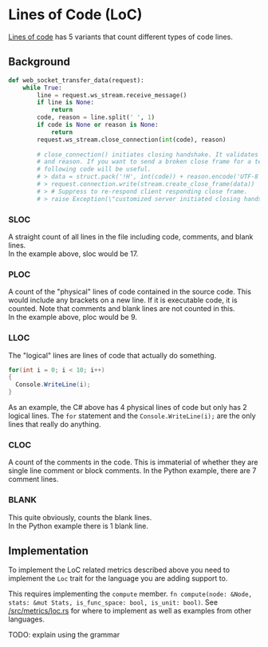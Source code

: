 # Lines of Code (LoC)

[Lines of code](https://en.wikipedia.org/wiki/Source_lines_of_code) has 5 variants that count different types of code lines.

## Background

```python
def web_socket_transfer_data(request):
    while True:
        line = request.ws_stream.receive_message()
        if line is None:
            return
        code, reason = line.split(' ', 1)
        if code is None or reason is None:
            return
        request.ws_stream.close_connection(int(code), reason)
        
        # close_connection() initiates closing handshake. It validates code
        # and reason. If you want to send a broken close frame for a test,
        # following code will be useful.
        # > data = struct.pack('!H', int(code)) + reason.encode('UTF-8')
        # > request.connection.write(stream.create_close_frame(data))
        # > # Suppress to re-respond client responding close frame.
        # > raise Exception(\"customized server initiated closing handshake\")
```

### SLOC

A straight count of all lines in the file including code, comments, and blank lines.  
In the example above, sloc would be 17.

### PLOC

A count of the "physical" lines of code contained in the source code. This would include any brackets on a new line. 
If it is executable code, it is counted. Note that comments and blank lines are not counted in this.  
In the example above, ploc would be 9.

### LLOC

The "logical" lines are lines of code that actually do something.

```csharp
for(int i = 0; i < 10; i++)
{
  Console.WriteLine(i);
}
```

As an example, the C# above has 4 physical lines of code but only has 2 logical lines. 
The `for` statement and the `Console.WriteLine(i);` are the only lines that really do anything.

### CLOC

A count of the comments in the code. This is immaterial of whether they are single line comment or block comments.
In the Python example, there are 7 comment lines.


### BLANK

This quite obviously, counts the blank lines.  
In the Python example there is 1 blank line.

## Implementation

To implement the LoC related metrics described above you need to implement the `Loc` trait for the language you are adding support to.

This requires implementing the `compute` member. `fn compute(node: &Node, stats: &mut Stats, is_func_space: bool, is_unit: bool)`.
See [/src/metrics/loc.rs](https://github.com/mozilla/rust-code-analysis/blob/master/src/metrics/loc.rs) for where to implement as well as examples from other languages.


TODO: explain using the grammar